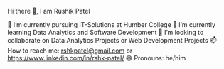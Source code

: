 Hi there 👋, I am Rushik Patel

🔭 I’m currently pursuing IT-Solutions at Humber College
🌱 I’m currently learning Data Analytics and Software Development
👯 I’m looking to collaborate on Data Analytics Projects or Web Development Projects
📫 How to reach me: rshkpatel@gmail.com or https://www.linkedin.com/in/rshk-patel/ 
😄 Pronouns: he/him


